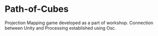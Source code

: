 # Path-of-Cubes
Projection Mapping game developed as a part of workshop. 
Connection between Unity and Processing established using Osc.
